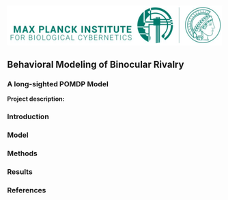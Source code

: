 <img src="images/mpi.jpg?raw=true"/>

## Behavioral Modeling of Binocular Rivalry 
### A long-sighted POMDP Model

**Project description:** 

### Introduction

### Model

### Methods

### Results

### References